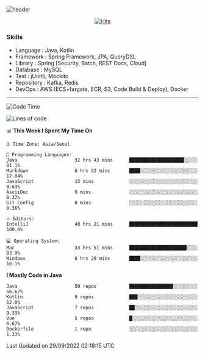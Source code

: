 <!-- Github Profile Readme로 프로필 꾸미기 : https://zzsza.github.io/development/2020/07/10/make-github-profile-readme/ -->

<!-- github theme -->
  <!-- 
    ![header](https://capsule-render.vercel.app/api?type=slice&color=e0f0e3&height=150&section=header&text=beasy&fontSize=45)
  -->
  ![header](https://capsule-render.vercel.app/api?type=soft&color=e0f0e3&height=150&section=header&text=Choi-YongSeok&fontSize=55&animation=twinkling)


<!-- hits count : https://hits.seeyoufarm.com/ -->
<div align=center>
    
  [![Hits](https://hits.seeyoufarm.com/api/count/incr/badge.svg?url=https%3A%2F%2Fgithub.com%2Fchoi-ys&count_bg=%2379C83D&title_bg=%23555555&icon=&icon_color=%23E7E7E7&title=hits&edge_flat=false)](https://hits.seeyoufarm.com)

</div>


<!-- Committed Top Lang -->
<div align=center>
</div>


### Skills
 - Language : Java, Kotlin
 - Framework : Spring Framework, JPA, QueryDSL
 - Library : Spring [Security, Batch, REST Docs, Cloud]
 - Database : MySQL
 - Test : jUnit5, Mockito
 - Repository : Kafka, Redis
 - DevOps : AWS (ECS+fargate, ECR, S3, Code Build & Deploy), Docker

---

<!--START_SECTION:waka-->
![Code Time](http://img.shields.io/badge/Code%20Time-2%2C990%20hrs%2023%20mins-blue)

![Lines of code](https://img.shields.io/badge/From%20Hello%20World%20I%27ve%20Written-337%20Thousand%20lines%20of%20code-blue)

📊 **This Week I Spent My Time On** 

```text
⌚︎ Time Zone: Asia/Seoul

💬 Programming Languages: 
Java                     32 hrs 43 mins      ████████████████████░░░░░   81.1% 
Markdown                 6 hrs 52 mins       ████░░░░░░░░░░░░░░░░░░░░░   17.04% 
JavaScript               15 mins             ░░░░░░░░░░░░░░░░░░░░░░░░░   0.63% 
AsciiDoc                 9 mins              ░░░░░░░░░░░░░░░░░░░░░░░░░   0.37% 
Git Config               8 mins              ░░░░░░░░░░░░░░░░░░░░░░░░░   0.36%

🔥 Editors: 
IntelliJ                 40 hrs 21 mins      █████████████████████████   100.0%

💻 Operating System: 
Mac                      33 hrs 51 mins      █████████████████████░░░░   83.9% 
Windows                  6 hrs 29 mins       ████░░░░░░░░░░░░░░░░░░░░░   16.1%

```

**I Mostly Code in Java** 

```text
Java                     50 repos            ████████████████░░░░░░░░░   66.67% 
Kotlin                   9 repos             ███░░░░░░░░░░░░░░░░░░░░░░   12.0% 
JavaScript               7 repos             ██░░░░░░░░░░░░░░░░░░░░░░░   9.33% 
Vue                      5 repos             █░░░░░░░░░░░░░░░░░░░░░░░░   6.67% 
Dockerfile               1 repo              ░░░░░░░░░░░░░░░░░░░░░░░░░   1.33%

```



 Last Updated on 29/09/2022 02:18:15 UTC
<!--END_SECTION:waka-->

<!-- 
![footer](https://capsule-render.vercel.app/api?section=footer&type=slice&color=e0f0e3)
-->

